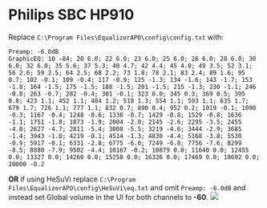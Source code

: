 # Philips SBC HP910
Replace `C:\Program Files\EqualizerAPO\config\config.txt` with:
```
Preamp: -6.0dB
GraphicEQ: 10 -84; 20 6.0; 22 6.0; 23 6.0; 25 6.0; 26 6.0; 28 6.0; 30 6.0; 32 6.0; 35 5.6; 37 5.3; 40 4.7; 42 4.4; 45 4.0; 49 3.5; 52 3.1; 56 2.6; 59 2.5; 64 2.5; 68 2.2; 73 1.8; 78 2.1; 83 2.4; 89 1.6; 95 0.7; 102 -0.1; 109 -0.4; 117 -0.9; 125 -1.3; 134 -1.6; 143 -1.7; 153 -1.8; 164 -1.5; 175 -1.5; 188 -1.5; 201 -1.5; 215 -1.3; 230 -1.1; 246 -0.8; 263 -0.7; 282 -0.4; 301 -0.1; 323 0.0; 345 0.3; 369 0.5; 395 0.8; 423 1.1; 452 1.1; 484 1.2; 518 1.3; 554 1.1; 593 1.1; 635 1.7; 679 1.7; 726 1.1; 777 1.1; 832 0.7; 890 0.4; 952 0.2; 1019 -0.1; 1090 -0.3; 1167 -0.4; 1248 -0.6; 1336 -0.7; 1429 -0.8; 1529 -0.8; 1636 -1.1; 1751 -1.8; 1873 -1.9; 2004 -2.0; 2145 -2.6; 2295 -3.5; 2455 -4.0; 2627 -4.7; 2811 -5.4; 3008 -5.5; 3219 -4.6; 3444 -2.9; 3685 -1.4; 3943 -1.0; 4219 -0.1; 4514 -1.3; 4830 -4.4; 5168 -3.8; 5530 -0.9; 5917 -0.1; 6331 -2.8; 6775 -6.0; 7249 -6.8; 7756 -7.6; 8299 -8.5; 8880 -7.9; 9502 -4.4; 10167 -0.2; 10879 0.0; 11640 0.0; 12455 0.0; 13327 0.0; 14260 0.0; 15258 0.0; 16326 0.0; 17469 0.0; 18692 0.0; 20000 -0.2
```
**OR** if using HeSuVi replace `C:\Program Files\EqualizerAPO\config\HeSuVi\eq.txt` and omit `Preamp: -6.0dB` and instead set Global volume in the UI for both channels to **-60**.
![](https://raw.githubusercontent.com/jaakkopasanen/AutoEq/master/results/SBAF-Serious/innerfidelity/onear/Philips%20SBC%20HP910/Philips%20SBC%20HP910.png)